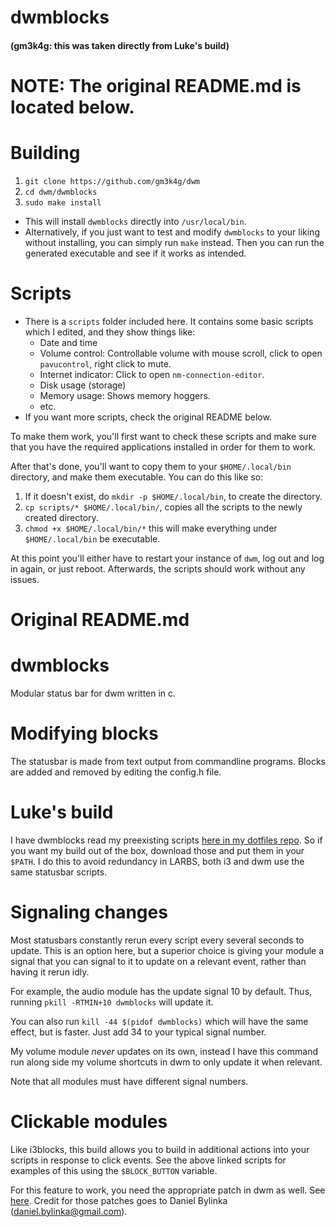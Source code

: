 # dwmblocks
#### (gm3k4g: this was taken directly from Luke's build)

 NOTE: The original README.md is located below.
==========================

# Building

1. `git clone https://github.com/gm3k4g/dwm`
2. `cd dwm/dwmblocks`
3. `sudo make install`

- This will install `dwmblocks` directly into `/usr/local/bin`.
- Alternatively, if you just want to test and modify `dwmblocks` to your liking without installing, you can simply run `make` instead. Then you can run the generated executable and see if it works as intended.

# Scripts

- There is a `scripts` folder included here. It contains some basic scripts which I edited, and they show things like:
	- Date and time
	- Volume control: Controllable volume with mouse scroll, click to open `pavucontrol`, right click to mute.
	- Internet indicator: Click to open `nm-connection-editor`.
	- Disk usage (storage)
	- Memory usage: Shows memory hoggers.
	- etc.
- If you want more scripts, check the original README below.

To make them work, you'll first want to check these scripts and make sure that you have the required applications installed in order for them to work.

After that's done, you'll want to copy them to your `$HOME/.local/bin` directory, and make them executable. You can do this like so:

1. If it doesn't exist, do `mkdir -p $HOME/.local/bin`, to create the directory.
2. `cp scripts/* $HOME/.local/bin/`, copies all the scripts to the newly created directory.
3. `chmod +x $HOME/.local/bin/*` this will make everything under `$HOME/.local/bin` be executable.

At this point you'll either have to restart your instance of `dwm`, log out and log in again, or just reboot. Afterwards, the scripts should work without any issues.

 Original README.md
==========================

# dwmblocks

Modular status bar for dwm written in c.

# Modifying blocks

The statusbar is made from text output from commandline programs.  Blocks are
added and removed by editing the config.h file.

# Luke's build

I have dwmblocks read my preexisting scripts
[here in my dotfiles repo](https://github.com/LukeSmithxyz/voidrice/tree/master/.local/bin/statusbar).
So if you want my build out of the box, download those and put them in your
`$PATH`. I do this to avoid redundancy in LARBS, both i3 and dwm use the same
statusbar scripts.

# Signaling changes

Most statusbars constantly rerun every script every several seconds to update.
This is an option here, but a superior choice is giving your module a signal
that you can signal to it to update on a relevant event, rather than having it
rerun idly.

For example, the audio module has the update signal 10 by default.  Thus,
running `pkill -RTMIN+10 dwmblocks` will update it.

You can also run `kill -44 $(pidof dwmblocks)` which will have the same effect,
but is faster.  Just add 34 to your typical signal number.

My volume module *never* updates on its own, instead I have this command run
along side my volume shortcuts in dwm to only update it when relevant.

Note that all modules must have different signal numbers.

# Clickable modules

Like i3blocks, this build allows you to build in additional actions into your
scripts in response to click events.  See the above linked scripts for examples
of this using the `$BLOCK_BUTTON` variable.

For this feature to work, you need the appropriate patch in dwm as well. See
[here](https://dwm.suckless.org/patches/statuscmd/).
Credit for those patches goes to Daniel Bylinka (daniel.bylinka@gmail.com).
